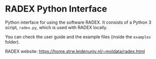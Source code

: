 # RADEX Python Interface

Python interface for using the software RADEX. It consists of a Python 3 script, `radex.py`, which is used with RADEX locally.

You can check the user guide and the example files (inside the `examples` folder).

RADEX website: https://home.strw.leidenuniv.nl/~moldata/radex.html
